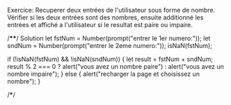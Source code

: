 Exercice:
Recuperer deux entrées de l'utilisateur sous forme de nombre. Vérifier si les deux entrées sont des nombres, ensuite additionné les entrées et affiché a l'utilisateur si le resultat est paire ou impaire.

/**\*\***/
Solution
let fstNum = Number(prompt("entrer le 1er numero:"));
let sndNum = Number(prompt("entrer le 2eme numero:"));
isNaN(fstNum);

if (!isNaN(fstNum) && !isNaN(sndNum)) {
let result = fstNum + sndNum;
result % 2 === 0
? alert("vous avez un nombre paire")
: alert("vous avez un nombre impaire");
} else {
alert("recharger la page et choisissez un nombre");
}

/**\***/
